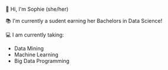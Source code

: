 👋 Hi, I'm Sophie (she/her)

📚 I'm currently a sudent earning her Bachelors in Data Science!

💻 I am currently taking:
* Data Mining
* Machine Learning
* Big Data Programming
